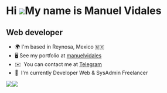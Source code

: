 Hi ![](https://user-images.githubusercontent.com/18350557/176309783-0785949b-9127-417c-8b55-ab5a4333674e.gif)My name is Manuel Vidales
===============================================================================================================================================

Web developer
-------------

* 🌍  I'm based in Reynosa, Mexico 🇲🇽
* 🖥️  See my portfolio at [manuelvidales](https://manuelvidales.github.io)
* ✉️  You can contact me at [Telegram](https://t.me/virumaap)
* 🚀  I'm currently Developer Web & SysAdmin Freelancer

<a href="https://github.com/manuelvidales" target="_blank" rel="noreferrer"><img src="https://img.shields.io/github/followers/manuelvidales?logo=github&style=for-the-badge&color=0891b2&labelColor=1c1917" /></a><a href="https://www.twitter.com/virumaap" target="_blank" rel="noreferrer"><img src="https://img.shields.io/twitter/follow/virumaap?logo=twitter&style=for-the-badge&color=0891b2&labelColor=1c1917" /></a>


